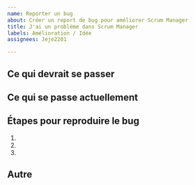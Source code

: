 ```yaml
---
name: Reporter un bug
about: Créer un report de bug pour améliorer Scrum Manager
title: J'ai un problème dans Scrum Manager
labels: Amélioration / Idée
assignees: Jeje2201

---
```


## Ce qui devrait se passer


## Ce qui se passe actuellement


## Étapes pour reproduire le bug

  1.
  1.
  1.

## Autre
